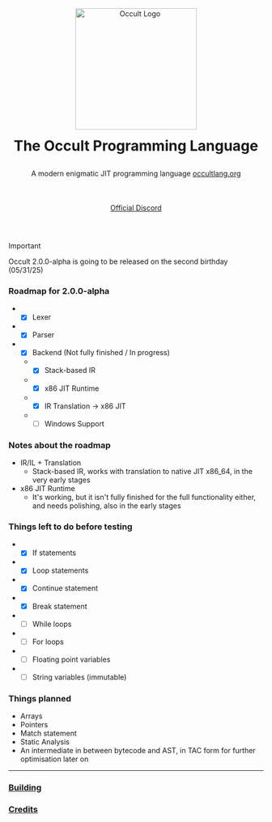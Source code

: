 <div align="center" style="display: grid; place-items: center; gap: 10px;">
  <a href="https://occultlang.org/" target="_blank">
    <img src="occult_circle.svg" width="240" alt="Occult Logo">
  </a>
  <h1 style="margin: 5px;">The Occult Programming Language</h1>
  <p align="center">A modern enigmatic JIT programming language <a href="https://occultlang.org" target="_blank">occultlang.org</a></p> <br>
  <a href="https://discord.gg/ptUACmpg3Z" target="_blank">Official Discord</a> <br><br>
</div>

> [!IMPORTANT]
> Occult 2.0.0-alpha is going to be released on the second birthday (05/31/25) 

### Roadmap for 2.0.0-alpha
- - [x] Lexer
- - [x] Parser
- - [x] Backend (Not fully finished / In progress)
  - - [x] Stack-based IR 
  - - [x] x86 JIT Runtime
  - - [x] IR Translation -> x86 JIT
  - - [ ] Windows Support 
 
### Notes about the roadmap
- IR/IL + Translation
  - Stack-based IR, works with translation to native JIT x86_64, in the very early stages
- x86 JIT Runtime
  - It's working, but it isn't fully finished for the full functionality either, and needs polishing, also in the early stages

### Things left to do before testing
- - [x] If statements
- - [x] Loop statements
- - [x] Continue statement
- - [x] Break statement
- - [ ] While loops
- - [ ] For loops
- - [ ] Floating point variables
- - [ ] String variables (immutable)
 
### Things planned
- Arrays
- Pointers
- Match statement
- Static Analysis
- An intermediate in between bytecode and AST, in TAC form for further optimisation later on
_____________________________________________________________________________

### [Building](https://github.com/occultlang/occult/blob/main/BUILDING.md)
### [Credits](https://github.com/occultlang/occult/blob/main/CREDITS.md)
